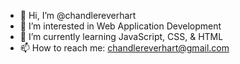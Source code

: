- 👋 Hi, I’m @chandlereverhart
- 👀 I’m interested in Web Application Development
- 🌱 I’m currently learning JavaScript, CSS, & HTML
- 📫 How to reach me: chandlereverhart@gmail.com

<!---
chandlereverhart/chandlereverhart is a ✨ special ✨ repository because its `README.md` (this file) appears on your GitHub profile.
You can click the Preview link to take a look at your changes.
--->

